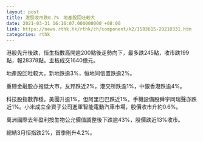 ```yaml
---
layout: post
title: 港股收市跌0.7%　地產股回吐較大
date: 2021-03-31 16:16:07.000000000 +08:00
link: https://news.rthk.hk/rthk/ch/component/k2/1583615-20210331.htm
categories: rthk
---
```


港股先升後跌，恒生指數高開逾200點後走勢向下，最多跌245點，收市跌199點，報28378點。主板成交1640億元。

地產股回吐較大，新地跌逾3%，恒地同信置跌逾2%。

重磅金融股亦拖低大市，友邦跌近2%，港交所跌逾1%，中銀香港跌逾4%。

科技股指數靠穩，美團升逾1%，但阿里巴巴跌近1%。手機設備股舜宇同瑞聲亦跌近1%。小米成立全資子公司進軍智能電動汽車市場，股價收市升約0.6%。

萬洲國際去年盈利按生物公允價值調整後下跌逾43%，股價跌近13%收市。

總結3月恒指跌2%，首季則升4.2%。
